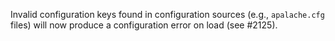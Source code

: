Invalid configuration keys found in configuration sources (e.g., `apalache.cfg`
files) will now produce a configuration error on load (see #2125). 

